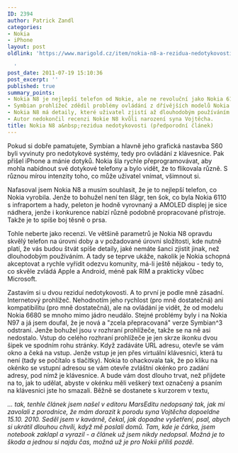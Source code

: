 ```yaml
---
ID: 2394
author: Patrick Zandl
categories:
- Nokia
- iPhone
layout: post
oldlink: 'https://www.marigold.cz/item/nokia-n8-a-rezidua-nedotykovosti-predporodni-clanek

  '
post_date: 2011-07-19 15:10:36
post_excerpt: ''
published: true
summary_points:
- Nokia N8 je nejlepší telefon od Nokie, ale ne revoluční jako Nokia 6110.
- Symbian prohlížeč zdědil problémy ovládání z dřívějších modelů Nokia.
- Nokia N8 má detaily, které uživatel zjistí až dlouhodobým používáním.
- Autor nedokončil recenzi Nokie N8 kvůli narození syna Vojtěcha.
title: Nokia N8 a&nbsp;rezidua nedotykovosti (předporodní článek)
---
```


Pokud si dobře pamatujete, Symbian a hlavně jeho grafická nastavba S60 byli vyvinuty pro nedotykové systémy, tedy pro ovládání z klávesnice. Pak přišel iPhone a mánie dotyků. Nokia šla rychle přeprogramovávat, aby mohla nabídnout své dotykové telefony a bylo vidět, že to flikovala různě. S různou mírou intenzity toho, co může uživatel vnímat, všimnout si. 

Nafasoval jsem Nokia N8 a musím souhlasit, že je to nejlepší telefon, co Nokia vyrobila. Jenže to bohužel není ten šlágr, ten šok, co byla Nokia 6110 s infraportem a hady, peleton je hodně vyrovnaný a AMOLED displej je sice nádhera, jenže i konkurence nabízí různě podobně propracované přístroje. Takže je to spíše boj těsně o prsa. 

Tohle neberte jako recenzi. Ve většině parametrů je Nokia N8 opravdu skvělý telefon na úrovni doby a v požadované úrovni složitosti, kde nutně platí, že vás budou štvát spíše detaily, jaké nemáte šanci zjistit jinak, než dlouhodobým používáním. A tady se teprve ukáže, nakolik je Nokia schopná akceptovat a rychle vyřídit odezvu komunity, má-li ještě nějakou - tedy to, co skvěle zvládá Apple a Android, méně pak RIM a prakticky vůbec Microsoft. 

Zastavím si u dvou reziduí nedotykovosti. A to první je podle mně zásadní. Internetový prohlížeč. Nehodnotím jeho rychlost (pro mně dostatečná) ani kompatibilitu (pro mně dostatečná), ale na ovládání je vidět, že od modelu Nokia 6680 se mnoho mimo jádro neudálo. Stejné problémy byly i na Nokia N97 a já jsem doufal, že je nová a "zcela přepracovaná" verze Symbian^3 odstraní. Jenže bohužel jsou v rozhraní prohlížeče, takže se na ně asi nedostalo. Vstup do celého rozhraní prohlížeče je jen skrze ikonku dvou šipek ve spodním rohu stránky. Když zadáváte URL adresu, otevře se vám okno a čeká na vstup. Jenže vstup je jen přes virtuální klávesnici, která tu není (tady se počítalo s tlačítky). Nokia to ohackovala tak, že po kliku na okénko se vstupní adresou se vám otevře  zvláštní okénko pro zadání adresy, pod nímž je klávesnice. A bude vám dost dlouho trvat, než přijdete na to, jak to udělat, abyste v okénku měli veškerý text označený a psaním na klávesnici jste ho smazali. Běžně se dostanete s kurzorem v textu, 

<em>... tak, tenhle článek jsem našel v editoru MarsEditu nedopsaný tak, jak mi zavolali z porodnice, že mám dorazit k porodu syna Vojtěcha dopoeldne 15.10. 2010. Seděl jsem v kavárně, čekal, jak dopadne vyšetření, psal, abych si ukrátil dlouhou chvíli, když mě poslali domů. Tam, kde je čárka, jsem notebook zaklapl a vyrazil - a článek už jsem nikdy nedopsal. Možná je to škoda a jednou si najdu čas, možná už je pro Nokii příliš pozdě. </em>